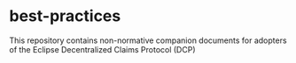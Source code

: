 # best-practices
This repository contains non-normative companion documents for adopters of the Eclipse Decentralized Claims Protocol (DCP)
